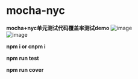 # mocha-nyc
**mocha+nyc单元测试代码覆盖率测试demo**
![image](https://github.com/guozhikun/mocha-nyc/blob/master/image/代码覆盖.png)  
![image](https://github.com/guozhikun/mocha-nyc/blob/master/image/单元检测.png)  
      
**npm i or cnpm i**
  
**npm run test**
  
**npm run cover**
 
 